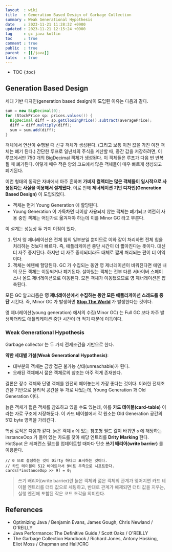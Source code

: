 ```yaml
---
layout  : wiki
title   : Generation Based Design of Garbage Collection
summary : Weak Generational Hypothesis
date    : 2023-11-21 11:28:32 +0900
updated : 2023-11-21 12:15:24 +0900
tag     : gc java kotlin
toc     : true
comment : true
public  : true
parent  : [[/java]]
latex   : true
---
```

* TOC
{:toc}

## Generation Based Design

세대 기반 디자인(generation based design)이 도입된 이유는 다음과 같다.

```java
sum = new BigDecimal(0);
for (StockPrice sp: prices.values()) {
  BigDecimal diff = sp.getClosingPrice().subtract(averagePrice);
  diff = diff.multiply(diff);
  sum = sum.add(diff);
}
```

객체에서 연산이 수행될 때 신규 객체가 생성된다. (그리고 보통 이전 값을 가진 이전 객체는 폐기 된다.) 간단한 루프로 일년치의 주식을 계산할 때, 중간 값을 저장하려면, 이 루프에서만 750 개의 BigDecimal 객체가 생성된다.
이 객체들은 루프가 다음 번 반복될 때 폐기된다. 이렇게 매우 적은 양의 코드에서 많은 객체들이 매우 빠르게 생성되고 폐기된다.

이런 형태의 동작은 자바에서 아주 흔하며 __가비지 컬렉터는 많은 객체들이 일시적으로 사용된다는 사실을 이용해서 설계됐다.__ 이로 인해 __제너레이션 기반 디자인(Generation Based Design)__ 이 도입되었다.

- 객체는 먼저 Young Generation 에 할당된다.
- Young Generation 이 가득차면 더이상 사용되지 않는 객체는 폐기되고 여전히 사용 중인 객체는 어딘가로 옮겨져야 하는데 이를 Minor GC 라고 부른다.

이 설계는 성능상 두 가지 이점이 있다.

1. 먼저 영 제너레이션은 전체 힙의 일부분일 뿐이므로 이와 같이 처리하면 전체 힙을 처리하는 것보다 빠르다. 즉, 애플리케이션 중단 시간이 더 짧아진다는 뜻이다. 대신 더 자주 중지된다. 하지만 더 자주 중지되더라도 대체로 짧게 처리되는 편이 더 이익이다.
2. 객체는 에덴에 할당된다. GC 가 수집되는 동안 영 제너레이션이 비워진다면 에덴 내의 모든 객체는 이동되거나 폐기된다. 살아있는 객체는 전부 다른 서바이버 스페이스나 올드 제너레이션으로 이동된다. 모든 객체가 이동됐으므로 영 제너레이션은 압축된다.

모든 GC 알고리즘은 __영 제너레이션에서 수집하는 동안 모든 애플리케이션 스레드를 중단__ 시킨다. 즉, Minor GC 가 발생하면 __[Stop The World](https://baekjungho.github.io/wiki/java/java-garbage-collection/#stop-the-world)__ 가 발생한다는 것이다.

영 제너레이션(young generation) 에서의 수집(Minor GC) 는 Full GC 보다 자주 발생하더라도 애플리케이션 중단 시간이 더 적기 때문에 이득이다. 

### Weak Generational Hypothesis

Garbage collector 는 두 가지 전제조건을 기반으로 한다.

__약한 세대별 가설(Weak Generational Hypothesis)__:
- 대부분의 객체는 금방 접근 불가능 상태(unreachable)가 된다.
- 오래된 객체에서 젊은 객체로의 참조는 아주 적게 존재한다.

결론은 장수 객체와 단명 객체를 완전히 떼어놓는게 가장 좋다는 것이다. 이러한 전제조건을 기반으로 물리적 공간을 두 개로 나눴는데, Young Generation 과 Old Generation 이다.

늙은 객체가 젋은 객체를 참조하고 있을 수도 있는데, 이를 __카드 테이블(card-table)__ 이라는 자료 구조에 저장해둔다.
이 카드 테이블에서 각 원소는 Old Generation 공간의 512 byte 영역을 가리킨다.

핵심 로직은 다음과 같다. 늙은 객체 `o` 에 있는 참조형 필드 값이 바뀌면 `o` 에 해당하는 instanceOop 가 들어 있는 카드를 찾아 해당 엔트리를 __Drity Marking__ 한다.
HotSpot 은 레퍼런스 필드를 업데이트할 때마다 단순 __쓰기 배리어(write barrier)__ 를 이용한다.

```
// 0 으로 설정하는 것이 Dirty 하다고 표시하는 것이다.
// 카드 테이블이 512 바이트라서 9비트 우측으로 시프트한다.
cards[*instanceOop >> 9] = 0;
```

> 쓰기 배리어(write barrier)란 늙은 객체와 젋은 객체의 관계가 맺어지면 카드 테이블 엔트리를 더티 값으로 세팅하고, 반대로 관계가 해제되면 더티 값을 지우는, 실행 엔진에 포함된 작은 코드 조각을 의미한다.

## References

- Optimizing Java / Benjamin Evans, James Gough, Chris Newland / O'REILLY
- Java Performance: The Definitive Guide / Scott Oaks / O'REILLY
- The Garbage Collection Handbook / Richard Jones, Antony Hosking, Eliot Moss / Chapman and Hall/CRC